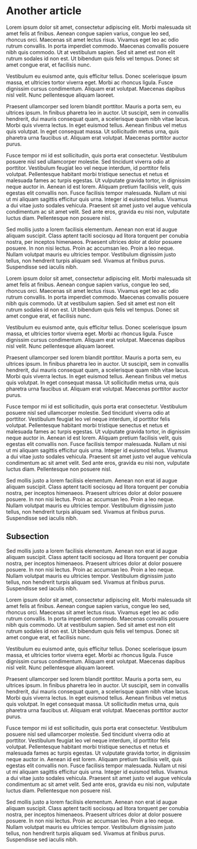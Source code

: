 # Another article

Lorem ipsum dolor sit amet, consectetur adipiscing elit. Morbi malesuada sit amet felis at finibus. Aenean congue sapien varius, congue leo sed, rhoncus orci. Maecenas sit amet lectus risus. Vivamus eget leo ac odio rutrum convallis. In porta imperdiet commodo. Maecenas convallis posuere nibh quis commodo. Ut at vestibulum sapien. Sed sit amet est non elit rutrum sodales id non est. Ut bibendum quis felis vel tempus. Donec sit amet congue erat, et facilisis nunc.

Vestibulum eu euismod ante, quis efficitur tellus. Donec scelerisque ipsum massa, et ultricies tortor viverra eget. Morbi ac rhoncus ligula. Fusce dignissim cursus condimentum. Aliquam erat volutpat. Maecenas dapibus nisl velit. Nunc pellentesque aliquam laoreet.

Praesent ullamcorper sed lorem blandit porttitor. Mauris a porta sem, eu ultrices ipsum. In finibus pharetra leo in auctor. Ut suscipit, sem in convallis hendrerit, dui mauris consequat quam, a scelerisque quam nibh vitae lacus. Morbi quis viverra lectus. In eget euismod tellus. Aenean finibus vel metus quis volutpat. In eget consequat massa. Ut sollicitudin metus urna, quis pharetra urna faucibus ut. Aliquam erat volutpat. Maecenas porttitor auctor purus.

Fusce tempor mi id est sollicitudin, quis porta erat consectetur. Vestibulum posuere nisl sed ullamcorper molestie. Sed tincidunt viverra odio at porttitor. Vestibulum feugiat leo vel neque interdum, id porttitor felis volutpat. Pellentesque habitant morbi tristique senectus et netus et malesuada fames ac turpis egestas. Ut vulputate gravida tortor, in dignissim neque auctor in. Aenean id est lorem. Aliquam pretium facilisis velit, quis egestas elit convallis non. Fusce facilisis tempor malesuada. Nullam ut nisi ut mi aliquam sagittis efficitur quis urna. Integer id euismod tellus. Vivamus a dui vitae justo sodales vehicula. Praesent sit amet justo vel augue vehicula condimentum ac sit amet velit. Sed ante eros, gravida eu nisi non, vulputate luctus diam. Pellentesque non posuere nisl.

Sed mollis justo a lorem facilisis elementum. Aenean non erat id augue aliquam suscipit. Class aptent taciti sociosqu ad litora torquent per conubia nostra, per inceptos himenaeos. Praesent ultrices dolor at dolor posuere posuere. In non nisi lectus. Proin ac accumsan leo. Proin a leo neque. Nullam volutpat mauris eu ultricies tempor. Vestibulum dignissim justo tellus, non hendrerit turpis aliquam sed. Vivamus at finibus purus. Suspendisse sed iaculis nibh.

Lorem ipsum dolor sit amet, consectetur adipiscing elit. Morbi malesuada sit amet felis at finibus. Aenean congue sapien varius, congue leo sed, rhoncus orci. Maecenas sit amet lectus risus. Vivamus eget leo ac odio rutrum convallis. In porta imperdiet commodo. Maecenas convallis posuere nibh quis commodo. Ut at vestibulum sapien. Sed sit amet est non elit rutrum sodales id non est. Ut bibendum quis felis vel tempus. Donec sit amet congue erat, et facilisis nunc.

Vestibulum eu euismod ante, quis efficitur tellus. Donec scelerisque ipsum massa, et ultricies tortor viverra eget. Morbi ac rhoncus ligula. Fusce dignissim cursus condimentum. Aliquam erat volutpat. Maecenas dapibus nisl velit. Nunc pellentesque aliquam laoreet.

Praesent ullamcorper sed lorem blandit porttitor. Mauris a porta sem, eu ultrices ipsum. In finibus pharetra leo in auctor. Ut suscipit, sem in convallis hendrerit, dui mauris consequat quam, a scelerisque quam nibh vitae lacus. Morbi quis viverra lectus. In eget euismod tellus. Aenean finibus vel metus quis volutpat. In eget consequat massa. Ut sollicitudin metus urna, quis pharetra urna faucibus ut. Aliquam erat volutpat. Maecenas porttitor auctor purus.

Fusce tempor mi id est sollicitudin, quis porta erat consectetur. Vestibulum posuere nisl sed ullamcorper molestie. Sed tincidunt viverra odio at porttitor. Vestibulum feugiat leo vel neque interdum, id porttitor felis volutpat. Pellentesque habitant morbi tristique senectus et netus et malesuada fames ac turpis egestas. Ut vulputate gravida tortor, in dignissim neque auctor in. Aenean id est lorem. Aliquam pretium facilisis velit, quis egestas elit convallis non. Fusce facilisis tempor malesuada. Nullam ut nisi ut mi aliquam sagittis efficitur quis urna. Integer id euismod tellus. Vivamus a dui vitae justo sodales vehicula. Praesent sit amet justo vel augue vehicula condimentum ac sit amet velit. Sed ante eros, gravida eu nisi non, vulputate luctus diam. Pellentesque non posuere nisl.

Sed mollis justo a lorem facilisis elementum. Aenean non erat id augue aliquam suscipit. Class aptent taciti sociosqu ad litora torquent per conubia nostra, per inceptos himenaeos. Praesent ultrices dolor at dolor posuere posuere. In non nisi lectus. Proin ac accumsan leo. Proin a leo neque. Nullam volutpat mauris eu ultricies tempor. Vestibulum dignissim justo tellus, non hendrerit turpis aliquam sed. Vivamus at finibus purus. Suspendisse sed iaculis nibh.

## Subsection

Sed mollis justo a lorem facilisis elementum. Aenean non erat id augue aliquam suscipit. Class aptent taciti sociosqu ad litora torquent per conubia nostra, per inceptos himenaeos. Praesent ultrices dolor at dolor posuere posuere. In non nisi lectus. Proin ac accumsan leo. Proin a leo neque. Nullam volutpat mauris eu ultricies tempor. Vestibulum dignissim justo tellus, non hendrerit turpis aliquam sed. Vivamus at finibus purus. Suspendisse sed iaculis nibh.

Lorem ipsum dolor sit amet, consectetur adipiscing elit. Morbi malesuada sit amet felis at finibus. Aenean congue sapien varius, congue leo sed, rhoncus orci. Maecenas sit amet lectus risus. Vivamus eget leo ac odio rutrum convallis. In porta imperdiet commodo. Maecenas convallis posuere nibh quis commodo. Ut at vestibulum sapien. Sed sit amet est non elit rutrum sodales id non est. Ut bibendum quis felis vel tempus. Donec sit amet congue erat, et facilisis nunc.

Vestibulum eu euismod ante, quis efficitur tellus. Donec scelerisque ipsum massa, et ultricies tortor viverra eget. Morbi ac rhoncus ligula. Fusce dignissim cursus condimentum. Aliquam erat volutpat. Maecenas dapibus nisl velit. Nunc pellentesque aliquam laoreet.

Praesent ullamcorper sed lorem blandit porttitor. Mauris a porta sem, eu ultrices ipsum. In finibus pharetra leo in auctor. Ut suscipit, sem in convallis hendrerit, dui mauris consequat quam, a scelerisque quam nibh vitae lacus. Morbi quis viverra lectus. In eget euismod tellus. Aenean finibus vel metus quis volutpat. In eget consequat massa. Ut sollicitudin metus urna, quis pharetra urna faucibus ut. Aliquam erat volutpat. Maecenas porttitor auctor purus.

Fusce tempor mi id est sollicitudin, quis porta erat consectetur. Vestibulum posuere nisl sed ullamcorper molestie. Sed tincidunt viverra odio at porttitor. Vestibulum feugiat leo vel neque interdum, id porttitor felis volutpat. Pellentesque habitant morbi tristique senectus et netus et malesuada fames ac turpis egestas. Ut vulputate gravida tortor, in dignissim neque auctor in. Aenean id est lorem. Aliquam pretium facilisis velit, quis egestas elit convallis non. Fusce facilisis tempor malesuada. Nullam ut nisi ut mi aliquam sagittis efficitur quis urna. Integer id euismod tellus. Vivamus a dui vitae justo sodales vehicula. Praesent sit amet justo vel augue vehicula condimentum ac sit amet velit. Sed ante eros, gravida eu nisi non, vulputate luctus diam. Pellentesque non posuere nisl.

Sed mollis justo a lorem facilisis elementum. Aenean non erat id augue aliquam suscipit. Class aptent taciti sociosqu ad litora torquent per conubia nostra, per inceptos himenaeos. Praesent ultrices dolor at dolor posuere posuere. In non nisi lectus. Proin ac accumsan leo. Proin a leo neque. Nullam volutpat mauris eu ultricies tempor. Vestibulum dignissim justo tellus, non hendrerit turpis aliquam sed. Vivamus at finibus purus. Suspendisse sed iaculis nibh.